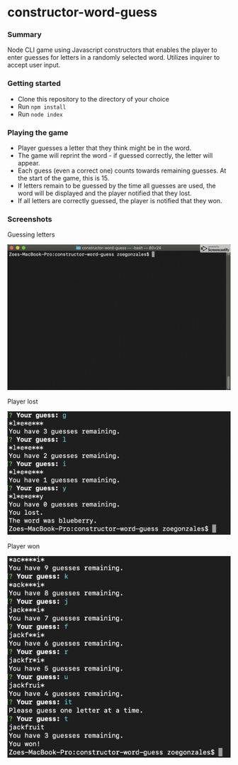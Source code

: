 # constructor-word-guess

### Summary
Node CLI game using Javascript constructors that enables the player to enter guesses for letters in a randomly selected word. Utilizes inquirer to accept user input.

### Getting started
* Clone this repository to the directory of your choice
* Run ` npm install `
* Run ` node index `

### Playing the game
* Player guesses a letter that they think might be in the word.
* The game will reprint the word - if guessed correctly, the letter will appear.
* Each guess (even a correct one) counts towards remaining guesses. At the start of the game, this is 15.
* If letters remain to be guessed by the time all guesses are used, the word will be displayed and the player notified that they lost.
* If all letters are correctly guessed, the player is notified that they won.

### Screenshots

Guessing letters

![guessing letters](images/guessing.gif)

Player lost

![player lost](images/lost.png)

Player won

![player won](images/won.png)
